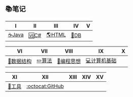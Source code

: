 ## 📚笔记


|  Ⅰ  |  Ⅱ  |  Ⅲ  |  Ⅳ  |  Ⅴ  | 
|:----:|:----:|:----:|:----:|:----:|
|[☕Java️](Interview-Java/Java.md)|[🆚C#](Interview-NET/NET.md)|[🌎HTML](Interview-HTML/HTML.md)|[💾DB](Interview-DB/DB.md)| |


|  Ⅵ  |  Ⅶ  |  Ⅷ  |  Ⅸ  |  Ⅹ  |
|:----:|:----:|:----:|:----:|:----:|
|[📐数据结构](Interview-DSAndA/DS.md)|[✏️算法](Interview-DSAndA/Algorithm.md)|[🎴编程思想](Thinking.md)|[💻计算机基础](ComputerBasic.md)| |


|  Ⅺ  |  Ⅻ  | XIII |  XIV |  XV  |
|:----:|:----:|:----:|:----:|:----:| 
|[🔧工具](Tool.md)|[:octocat:GitHub](GitHub.md)| | | | 


